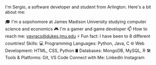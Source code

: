 I'm Sergio, a software developer and student from Arlington. Here's a bit about me:

🎓 I'm a sopohomore at James Madison University studying computer science and economics
🎮 I'm a gamer and game developer
📫 How to reach me: vavracs@dukes.jmu.edu
⚡ Fun fact: I have been to 8 different countries!
Skills:
💻 Programming Languages: Python, Java, C
🌐 Web Development: HTML, CSS, Python
🛢️ Databases: MongoDB, MySQL, R
🛠️ Tools & Platforms: Git, VS Code
Connect with Me:
LinkedIn
Instagram
